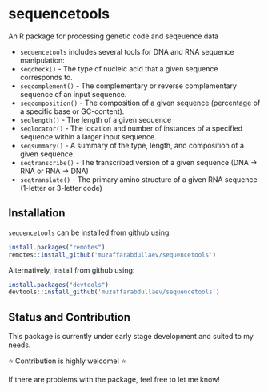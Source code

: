 # sequencetools

An R package for processing genetic code and seqeuence data

- `sequencetools` includes several tools for DNA and RNA sequence manipulation:  
- `seqcheck()` - The type of nucleic acid that a given sequence corresponds to.
- `seqcomplement()` - The complementary or reverse complementary sequence of an input sequence.
- `seqcomposition()` - The composition of a given sequence (percentage of a specific base or GC-content).
- `seqlength()` - The length of a given sequence
- `seqlocator()` - The location and number of instances of a specified sequence within a larger input sequence.
- `seqsummary()` - A summary of the type, length, and composition of a given sequence.
- `seqtranscribe()` - The transcribed version of a given sequence (DNA -> RNA or RNA -> DNA)
- `seqtranslate()` - The primary amino structure of a given RNA sequence (1-letter or 3-letter code)  
    
    
## Installation

`sequencetools` can be installed from github using:
```r
install.packages("remotes")
remotes::install_github('muzaffarabdullaev/sequencetools')
```

Alternatively, install from github using:
```r
install.packages("devtools")
devtools::install_github('muzaffarabdullaev/sequencetools')
```

## Status and Contribution
This package is currently under early stage development and suited to my needs.  
  
⭐ Contribution is highly welcome! ⭐  
  
If there are problems with the package, feel free to let me know!
